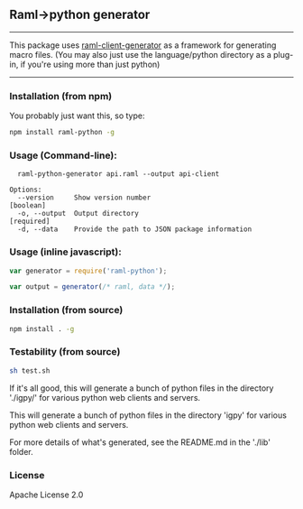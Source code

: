 ## Raml->python generator
----

This package uses [raml-client-generator](https://github.com/mulesoft/raml-client-generator)
 as a framework for generating macro files.  (You may also just use the language/python
 directory as a plug-in, if you're using more than just python)

----

### Installation (from npm)

You probably just want this, so type:

```sh
npm install raml-python -g
```

### Usage (Command-line):
```
  raml-python-generator api.raml --output api-client

Options:
  --version     Show version number                                    [boolean]
  -o, --output  Output directory                                      [required]
  -d, --data    Provide the path to JSON package information
```

### Usage (inline javascript):

```javascript
var generator = require('raml-python');

var output = generator(/* raml, data */);
```

### Installation (from source)

```sh
npm install . -g
```

### Testability (from source)

```sh
sh test.sh
```

If it's all good, this will generate a bunch of python files in the directory './igpy/' for various python web clients and servers.

This will generate a bunch of python files in the directory 'igpy' for various
 python web clients and servers.

For more details of what's generated, see the README.md in the './lib' folder.

### License

Apache License 2.0
